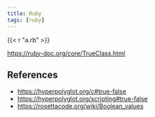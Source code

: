 ```yaml
---
title: Ruby
tags: [ruby]
---
```


{{< r "a.rb" >}}

<https://ruby-doc.org/core/TrueClass.html>

## References

- <https://hyperpolyglot.org/c#true-false>
- <https://hyperpolyglot.org/scripting#true-false>
- <https://rosettacode.org/wiki/Boolean_values>
